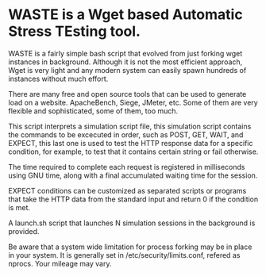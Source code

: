 # WASTE is a Wget based Automatic Stress TEsting tool. 

WASTE is a fairly simple bash script that evolved from just forking wget instances in background. Although it is not the most efficient approach, Wget is very light and any modern system can easily spawn hundreds of instances without much effort.

There are many free and open source tools that can be used to generate load on a website. ApacheBench, Siege, JMeter, etc. Some of them are very flexible and sophisticated, some of them, too much.

This script interprets a simulation script file, this simulation script contains the commands to be excecuted in order, such as POST, GET, WAIT, and EXPECT, this last one is used to test the HTTP response data for a specific condition, for example, to test that it contains certain string or fail otherwise. 

The time required to complete each request is registered in milliseconds using GNU time, along with a final accumulated waiting time for the session.

EXPECT conditions can be customized as separated scripts or programs that take the HTTP data from the standard input and return 0 if the condition is met.

A launch.sh script that launches N simulation sessions in the background is provided.

Be aware that a system wide limitation for process forking may be in place in your system. It is generally set in /etc/security/limits.conf, refered as nprocs. Your mileage may vary.
